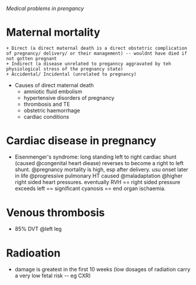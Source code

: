 ###### Medical problems in prengancy

# Maternal mortality
    + Direct (a direct maternal death is a direct obstetric complication of pregnancy/ delivery/ or their management) -- wouldnt have died if not gotten pregnant
    + Indirect (a disease unrelated to preganncy aggravated by teh physiological stress of the pregnancy state)
    + Accidental/ Incidental (unrelated to pregnancy)
- Causes of direct maternal death
    + amniotic fluid embolism
    + hypertensive disorders of pregnancy
    + thrombosis and TE
    + obstetric haemorrhage
    + cardiac conditions


# Cardiac disease in pregnancy
- Eisenmenger's syndrome: long standing left to right cardiac shunt (caused @congenital heart diease) reverses to become a right to left shunt. @pregnancy mortality is high, esp after delivery. usu onset later in life @progressive pulmonary HT caused @maladaptation @higher right sided heart pressures. eventually RVH == right sided pressure exceeds left == significant cyanosis == end organ ischaemia. 

# Venous thrombosis
- 85% DVT @left leg

# Radioation
- damage is greatest in the first 10 weeks (low dosages of radiation carry a very low fetal risk -- eg CXR)

# 